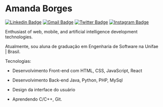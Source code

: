 # Amanda Borges

[![Linkedin Badge](https://img.shields.io/badge/-Amanda%20Borges-00875f?style=flat-square&logo=Linkedin&logoColor=white&link=https://www.linkedin.com/in/amandadecassiaborges/)](https://www.linkedin.com/in/amandadecassiaborges/)
[![Gmail Badge](https://img.shields.io/badge/-amandaborgeses@gmail.com-00875f?style=flat-square&logo=Gmail&logoColor=white&link=mailto:amandaborgeses@gmail.com)](mailto:amandaborgeses@gmail.com)
[![Twitter Badge](https://img.shields.io/badge/-@amandaborgeses-00875f?style=flat-square&labelColor=00875f&logo=twitter&logoColor=white&link=https://twitter.com/amandaborgeses)](https://twitter.com/amandaborgeses) 
[![Instagram Badge](https://img.shields.io/badge/-amandadecassiaborges-00875f?style=flat-square&logo=Instagram&logoColor=white&link=https://www.instagram.com/amandadecassiaborges/)](https://www.Instagram.com/amandadecassiaborges/)

Enthusiast of web, mobile, and artificial intelligence development technologies.

Atualmente, sou aluna de graduação em Engenharia de Software na Unifae | Brasil.

Tecnologias: 

- Desenvolvimento Front-end com HTML, CSS, JavaScript, React

- Desenvolvimento Back-end Java, Python, PHP, MySql

- Design da interface do usuário

- Aprendendo C/C++, Git.

